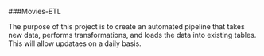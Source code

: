 ###Movies-ETL

The purpose of this project is to create an automated pipeline that takes new data, performs transformations, and loads the data into existing tables.  This will allow updataes on a daily basis.  













